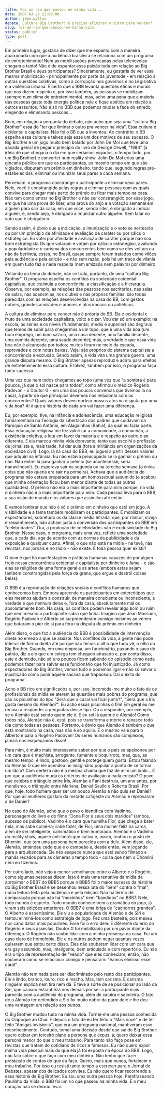 ```yaml
---
title: Foi um rio que passou em minha vida...
date: 2007-03-25 21:00:00
author: jean.wyllys
debate: Cultura Big Brother: é preciso eliminar o outro para vencer?
slug: foi-um-rio-que-passou-em-minha-vida
status: publish 
type: post
---
```


Em primeiro lugar, gostaria de dizer que me espanto com a maneira apaixonada com que a audiência brasileira se relaciona com um programa de entretenimento! Nem as mobilizações provocadas pelas telenovelas chegam a tanto! Não é de espantar essa paixão toda em relação ao Big Brother Brasil e seus participantes? Sinceramente, eu gostaria de ver essa mesma mobilização - principalmente por parte da juventude - em relação a outras questões coletivas, como a corrupção nos governos e no Legislativo e a violência urbana. É certo que o BBB levanta questões éticas e morais que nos dizem respeito e, por isso também, as pessoas se mobilizam (sempre num clima de entretenimento), mas, acho uma pena que a maioria das pessoas gaste toda energia política nele e fique apática em relação a outros assuntos. Não é só no BBB que podemos mudar a face do enredo, elegendo e eliminando pessoas...


Bom, em relação à pergunta do debate, não acho que seja uma "cultura Big Brother" essa de "ter que liminar o outro pra vencer na vida". Essa cultura é ocidental e capitalista. Não foi o BB que a inventou. Ao contrário: o BB espelha essa cultura e talvez seja esse um dos motivos de seu sucesso. O Big Brother é um jogo muito bem bolado por John De Mol que teve uma sacada genial de pegar o princípio do livro de George Orwell, "1984" (a idéia de que chegaria o dia em que seríamos vigiados, o tempo todo, por um Big Brother) e converter num reality show. John De Mol criou uma gincana pública em que os participantes, ao mesmo tempo em que são vigiados, disputam um prêmio em dinheiro, tendo que, segundo regras pré-estabelecidas, eliminar ou imunizar seus pares a cada semana.


Percebam: o programa constrange o participante a eliminar seus pares. Nele, você é constrangido pelas regras a eliminar pessoas com as quais convive para chegar mais perto do prêmio ou ficar mais tempo na casa. Não tem como entrar no Big Brother e não ser constrangido por esse jogo, em que há uma prova do líder, uma prova do anjo e a votação semanal em alguém para sair da casa; em que você, sendo líder, é obrigado a indicar alguém, e, sendo anjo, é obrigado a imunizar outro alguém. Sem falar no voto que é obrigatório.


Sendo assim, é óbvio que a indicação, a imunização e o voto se nortearão ou por um princípio de afinidade e avaliação de caráter ou por cálculo estratégico. Eu votei por afinidade e avaliação de caráter porque não sou bom estrategista Os que votaram e votam por cálculo estratégico, avaliando a popularidade e o carisma dos concorrentes bem como se eles voltam ou não da berlinda, esses, no Brasil, quase sempre foram tratados como vilões pela audiência e pela edição - e não sem razão, pois há um traço de vilania em quem tudo faz e nada respeita (nem amizade nem palavra) por dinheiro. 


Voltando ao tema do debate, não se trata, portanto, de uma "cultura Big Brother". O programa espelha os conflitos da sociedade ocidental capitalista, que estimula a concorrência, a classificação e a hierarquia. Observe, por exemplo, as relações das pessoas nos escritórios, nas salas de aulas, nas academias, nos clubes e nas próprias famílias: são todas parecidas com as relações desenvolvidas na casa do BB, com gestos nobres, grandes amizades e amores e atos imorais ou antiéticos.  
  
A cultura do eliminar para vencer não é própria do BB. Ela é ocidental e fruto de uma sociedade capitalista, volto a dizer. Vou dar só um exemplo: na escola, as séries e os níveis (fundamental, médio e superior) são degraus que temos de subir para chegarmos a um topo, que é uma vida boa (um bom emprego, um bom salário, uma casa decente, uma família decente, uma comida decente, uma saúde decente); mas, a verdade é que essa vida boa não é alcançada por todos; muitos ficam no meio da escada, reprovados e com notas baixas. Veja: são próprios do sistema capitalista a concorrência e exclusão. Sendo assim, a vida vira uma grande guerra, uma grande disputa mesmo. O Big Brother apenas reproduz e acirra para efeitos de entretenimento essa cultura. E talvez, também por isso, o programa faça tanto sucesso.


Uma vez que nem todos chegamos ao topo (uma vez que "a sombra é para poucos, já que o sol nasce para todos", como afirmou o médico Rogério Padovan - o Doutor G - em uma das poucas conversas que tivemos lá na casa), a partir de que princípios devemos nos relacionar com os concorrentes? Quais valores devem nortear nossos atos na disputa por uma vida boa? Aí é que a história de cada um vai fazer uma diferença.


Eu, por exemplo, tive, na infância e adolescência, uma educação religiosa fundamentada na Teologia da Libertação dos padres que cuidavam da Paróquia de Santo Antônio, em Alagoinhas (Bahia), da qual eu fazia parte. Essa educação religiosa me fez valorizar a comunidade, a comunhão, a existência coletiva, a luta em favor da maioria e o respeito ao outro e ao diferente. E ela marcou minha vida doravante, tanto que escolhi a profissão de jornalista e, mais tarde, fui dar aula (fora a militância em organizações da sociedade civil). Logo, lá na casa do BBB, eu joguei a partir desses valores que adquiri na infância. Eu não estava preocupado se ia ganhar o prêmio ou não. Não entrei lá para ganhar o prêmio (se acontecesse, seria maravilhoso!). Eu esperava sair na segunda ou na terceira semana (a única coisa que não queria era sair na primeira). Achava que a audiência do programa não estava preparada para um homossexual assumido (e acabou que minha orientação ficou bem menor diante de todas as outras qualidades). O prêmio não era o mais importante para mim porque, na vida, o dinheiro não é o mais importante para mim. Cada pessoa leva para o BBB, a sua visão de mundo e os valores que assimilou até então.


E vamos lembrar que não é só o prêmio em dinheiro que está em jogo. A visibilidade e a fama também mobilizam os participantes. E mobilizam os espectadores, sobretudo os da classe média letrada, que, por rancor, inveja e ressentimento, não acham justa a conversão dos participantes do BBB em "celebridades". Ora, a produção de celebridades não é exclusividade do Big Brother. Nesse caso, o programa, mais uma vez, reflete uma sociedade que, a cada dia, age de acordo com as normas da publicidade e da exposição a qualquer custo. Afinal, o que não está na mídia - na tevê, nas revistas, nos jornais e no rádio - não existe. E toda pessoa quer existir!


O bom é que há manifestações e práticas humanas capazes de por algum freio nessa concorrência ocidental e capitalista por dinheiro e fama - e são elas as religiões de uma forma geral e as artes (embora estas sejam também constrangidas pela força da grana, que ergue e destrói coisas belas). 


O BBB é a reprodução de relações sociais e conflitos humanos que conhecemos bem. Embora apreenda os participantes em estereótipos que eles mesmos ajudam a construir, de maneira consciente ou inconsciente, a verdade é que nenhum deles é, fora da casa, absolutamente mal ou absolutamente bom. Na casa, os conflitos podem revelar algo bom ou ruim que nem mesmo o participante sabia que tinha. Imagino que Jean Massumi, Rogério Padovan e Alberto se surpreenderam consigo mesmos ao verem que botaram o pior de si para fora na disputa do prêmio em dinheiro.


Além disso, o que faz a audiência do BBB é possibilidade de intervenção direta no enredo a que se assiste. Nos conflitos da vida, a gente não pode intervir de forma direta até porque não temos o olho que tudo vê, o olho do Big Brother. Quando, em uma empresa, um funcionário, puxando o saco do patrão, diz a ele que um colega tem chegado atrasado e, por conta disso, este é demitido, não só uns poucos ficam sabendo do episódio como nada podemos fazer para salvar esse funcionário que foi injustiçado. Já como espectadores do Big Brother, vemos tudo e podemos ligar e não só salvar o injustiçado como punir aquele sacana que trapaceou. Daí o êxito do programa!


Acho o BB rico em significados e, por isso, incomoda-me muito o fato de os profissionais da mídia se aterem às questões mais pobres do programa, que são as picuinhas do tipo "Será que o casal vai ficar junto?", "Será que a Íris gosta mesmo do Alemão?". Eu acho essas picuinhas o fim! Em geral eu me recuso a responder a perguntas desse tipo. Ou a responder, por exemplo, se o Alemão está sendo quem ele é. E eu sei lá quem é o Alemão! Como todos nós, Alemão não é, está, pois se transforma e morre e renasce todo dia como todas as pessoas. Portanto, é óbvio que Alemão é também o que está mostrando na casa, mas não é só aquilo. E o mesmo vale para o Alberto e para o Rogério Padovan! Os seres humanos são complexos, jamais nos esqueçamos disso!


Para mim, é muito mais interessante saber por que o país se apaixonou por um cara que é machista, arrogante, fumante e boquirroto, mas, que, ao mesmo tempo, é lindo, gostoso, gentil e protege quem gosta. Estou falando do Alemão O que ele acendeu no imaginário popular a ponto de se tornar um ídolo? Com certeza não é a mesma chama que faz de mim um ídolo... E por que a audiência muda os critérios de avaliação a cada edição? O povo que celebra o triângulo entre Íris, Alemão e Fani destruiu, um ano antes, por moralismo, o triângulo entre Mariana, Daniel Saullo e Roberta Brasil. Por que, hoje, todo homem quer ser um pouco Alemão e não quis ser Daniel? Por que as mulheres gostam da metade cafajeste do Alemão e reprovaram a de Daniel?


No caso do Alemão, acho que o povo o identifica com Vadinho, personagem do livro e do filme "Dona Flor e seus dois maridos" (ambos, sucesso de público). Vadinho é o cara que humilha Flor, que chega a bater nela, mas sabe comê-la; sabe fazer, de Flor, uma mulher feliz na cama, além de ser inteligente, carismático e bem humorado. Alemão é o Vadinho do reality show, aquele anti-herói que cativa e, assim, roubou o posto de Dhomini, que tem uma persona bem parecida com a dele. Além disso, ele, Alemão, entendeu cedo que é o campeão e, desde então, vem jogando para a arquibancada. Ele não esquece nunca que está sendo filmado e manda recados para as câmeras o tempo todo - coisa que nem o Dhomini nem eu fizemos.  
  
Por outro lado, não vejo a menor semelhança entre o Alberto e o Rogério, como algumas pessoas dizem. Isso é mais uma tentativa da mídia de aproximar o BBB7 do BBB5 porque o BBB5 foi o maior sucesso da história do Big Brother Brasil e se desenhou nessa luta do "bem" contra o "mal", numa leitura feita pela audiência e pela edição. Não há termo de comparação porque não há "mocinhos" nem "bandidos" no BBB7. Nele, todo mundo é esperto. Todo mundo conhece bem a gramática do jogo, já viram seis edições anteriores. O BBB7 é uma briga de "cachorros grandes". O Alberto é espertíssimo. Ele viu a popularidade de Alemão e de Siri e tentou eliminá-los como estratégia de jogo. Fez uma besteira, pois mexeu nos candidatos mais populares. Esse foi o erro dele. É diferente do erro do Rogério e seus asseclas. Doutor G foi mobilizado por um pavor diante da diferença. O Rogério não soube lidar com a minha presença na casa. Foi um caso claro de homofobia. Ele e os outros podem negar quantas vezes quiserem que estou certo disso. Eles não souberam lidar com um cara que era gay assumido, mas, inteligente, bem articulado e com repertório. Eu não era o tipo de representação de "veado" que eles conheciam; então, não souberam como se relacionar comigo e pensaram: "Vamos eliminar esse cara!".


Alemão não tem nada para ser discriminado pelo resto dos participantes. Ele é lindo, branco, louro, rico e macho. Mas, tem carisma. E carisma ninguém explica nem tira nem dá. E teve a sorte de se posicionar ao lado da Siri, que causou estranheza nos demais por ser a participante mais parecida com a audiência do programa, além de caipira e sacoleira. O fato de o Alemão ter defendido a Siri foi muito nobre da parte dele e lhe deu uma vantagem em relação aos outros.


O Big Brother mudou tudo na minha vida. Tornei-me uma pessoa conhecida do Oiapoque ao Chuí. E depois o fato de eu ter feito o "Mais você" e de ter feito "Amigas invisíveis", que era um programa nacional, mantiveram esse reconhecimento. Contudo, tomei uma decisão desde que saí do Big Brother: quero deixar em terceiro plano a persona que expus lá; quero deixar essa persona menor do que o meu trabalho. Para tanto não faço pose em revistas que tratam do cotidiano de ricos e famosos. Eu não quero expor minha vida pessoal mais do que ela já foi exposta na época do BBB. Logo, não falo sobre o que faço com meu dinheiro. Não tenho que fazer prestação de contas do que eu faço. Quero, mais que nunca, fortalecer o meu trabalho. Por isso eu resisti tanto tempo a escrever para o Jornal de Debates, apesar dos delicados convites. Eu não quero ficar recorrendo a essa história de Big Brother. Eu sou uma outra pessoa hoje. Parafraseando Paulinho da Viola, o BBB foi um rio que passou na minha vida. E o meu coração não se deixou levar.


